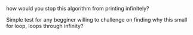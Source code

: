
how would you stop this algorithm from printing infinitely?

Simple test for any begginer willing to challenge on finding why this small for loop, loops through infinity?
